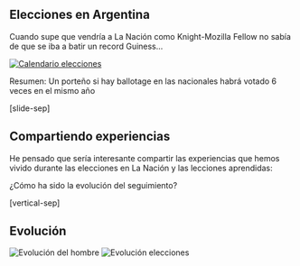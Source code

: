 ## Elecciones en Argentina

Cuando supe que vendría a La Nación como Knight-Mozilla Fellow no sabía de que se iba a batir un record Guiness...

<a target="_blank" href="http://www.lanacion.com.ar/1784053-calendario-electoral-completo-de-2015">
    <img alt="Calendario elecciones" class="img_40" data-src="images/calendario.jpg"></img>
</a>

Resumen: Un porteño si hay ballotage en las nacionales habrá votado 6 veces en el mismo año
<!-- .element: class="sm_note" -->

[slide-sep]

## Compartiendo experiencias

He pensado que sería interesante compartir las experiencias que hemos vivido durante las elecciones en La Nación y las lecciones aprendidas:

¿Cómo ha sido la evolución del seguimiento?
<!-- .element: class="sm_note_med" -->

[vertical-sep]

## Evolución

![Evolución del hombre][evo_img] <!-- .element: class="img_80" -->
![Evolución elecciones][evo_map_img] <!-- .element: class="img_80" -->

[evo_img]: images/evolucion.jpg
[evo_map_img]: images/evolucion_map.jpg